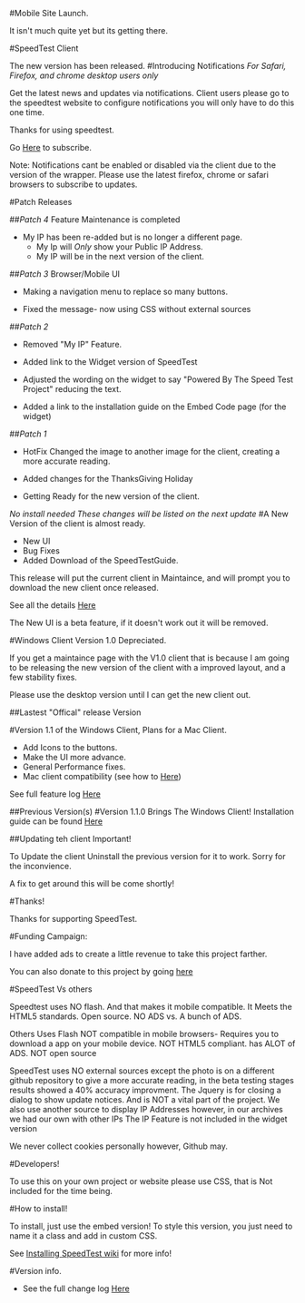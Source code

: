 #Mobile Site Launch. 

It isn't much quite yet but its getting there. 

#SpeedTest Client 

The new version has been released. 
#Introducing Notifications *For Safari, Firefox, and chrome desktop users only*

Get the latest news and updates via notifications. Client users please go to the speedtest website to configure notifications you will only have to do this one time. 

Thanks for using speedtest.

Go <a href="http://jdc20181.github.io/SpeedTest/notify.html">Here</a> to subscribe.

Note: Notifications cant be enabled or disabled via the client due to the version of the wrapper. Please use the latest firefox, chrome or safari browsers to subscribe to updates.


#Patch Releases

##*Patch 4* Feature Maintenance is completed

 - My IP has been re-added but is no longer a different page. 
   - My Ip will *Only* show your Public IP Address.
   - My IP will be in the next version of the client.
   


##*Patch 3* Browser/Mobile UI 
 
 - Making a navigation menu to replace so many buttons. 
  
 - Fixed the message- now using CSS without external sources

##*Patch 2*

 - Removed "My IP" Feature. 
 
 - Added link to the Widget version of SpeedTest
 
 - Adjusted the wording on the widget to say "Powered By The Speed Test Project" reducing the text.
 
 - Added a link to the installation guide on the Embed Code page (for the widget)


##*Patch 1*

 - HotFix Changed the image to another image for the client, creating a more accurate reading.
 
 - Added changes for the ThanksGiving Holiday
 
 - Getting Ready for the new version of the client. 
 
 *No install needed These changes will be listed on the next update*
#A New Version of the client is almost ready.

 - New UI
 - Bug Fixes
 - Added Download of the SpeedTestGuide.
 
This release will put the current client in Maintaince, and will prompt you to download the new client once released. 

See all the details <a href="https://github.com/jdc20181/SpeedTest/wiki/Version-1.1.2-of-Windows-Client-Planning">Here</a>


The New UI is a beta feature, if it doesn't work out it will be removed. 


#Windows Client Version 1.0 Depreciated.

If you get a maintaince page with the V1.0 client that is because I am going to be releasing the new version of the client with a improved layout, and a few stability fixes. 

Please use the desktop version until I can get the new client out.

##Lastest "Offical" release Version

#Version 1.1 of the Windows Client, Plans for a Mac Client.  

 - Add Icons to the buttons. 
 - Make the UI more advance. 
 - General Performance fixes. 
 - Mac client compatibility (see how to <a href="https://github.com/jdc20181/SpeedTest/wiki/Mac-Client-Instructions!">Here</a>)
 
 See full feature log <a href="https://github.com/jdc20181/SpeedTest/wiki/Version-1.1.0">Here</a>
 
 
 
 ##Previous Version(s)
#Version 1.1.0 Brings The Windows Client!
Installation guide can be found <a href="https://github.com/jdc20181/SpeedTest/wiki/Downloading-And-Installing-the-Windows-Client">Here</a>


##Updating teh client Important!

To Update the client Uninstall the previous version for it to work. Sorry for the inconvience. 

A fix to get around this will be come shortly!



#Thanks!

Thanks for supporting SpeedTest. 


#Funding Campaign:

I have added ads to create a little revenue to take this project farther. 

You can also donate to this project by going <a href="http://jdc20181.github.io/SpeedTest/donate.html">here</a>



#SpeedTest Vs others

Speedtest uses NO flash. And that makes it mobile compatible. It Meets the HTML5 standards. Open source. NO ADS vs. A bunch of ADS.

Others Uses Flash NOT compatible in mobile browsers- Requires you to download a app on your mobile device. NOT HTML5 compliant. has ALOT of ADS. NOT open source


SpeedTest uses NO external sources except the photo is on a different github repository to give a more accurate reading, in the beta testing stages results showed a 40% accuracy improvment. 
The Jquery is for closing a dialog to show update notices. And is NOT a vital part of the project.
We also use another source to display IP Addresses however, in our archives we had our own with other IPs
The IP Feature is not included in the widget version 

We never collect cookies personally however, Github may.

#Developers!

To use this on your own project or website please use CSS, that is Not included for the time being. 

#How to install!

To install, just use the embed version! To style this version, you just need to name it a class and add in custom CSS. 

See <a href="https://github.com/jdc20181/SpeedTest/wiki/Installing-SpeedTest">Installing SpeedTest wiki</a> for more info!


#Version info. 

- See the full change log <a href="https://github.com/jdc20181/SpeedTest/wiki/Change-Log">Here</a>
